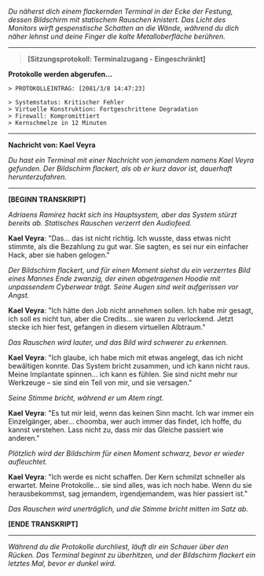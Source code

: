 _Du näherst dich einem flackernden Terminal in der Ecke der Festung, dessen Bildschirm mit statischem Rauschen knistert. Das Licht des Monitors wirft gespenstische Schatten an die Wände, während du dich näher lehnst und deine Finger die kalte Metalloberfläche berühren._

---

> **[Sitzungsprotokoll: Terminalzugang - Eingeschränkt]**

**Protokolle werden abgerufen...**

```
> PROTOKOLLEINTRAG: [2081/3/8 14:47:23]

> Systemstatus: Kritischer Fehler
> Virtuelle Konstruktion: Fortgeschrittene Degradation
> Firewall: Kompromittiert
> Kernschmelze in 12 Minuten

```

---

**Nachricht von: Kael Veyra**

_Du hast ein Terminal mit einer Nachricht von jemandem namens Kael Veyra gefunden. Der Bildschirm flackert, als ob er kurz davor ist, dauerhaft herunterzufahren._

---

**[BEGINN TRANSKRIPT]**

_Adriaens Ramirez hackt sich ins Hauptsystem, aber das System stürzt bereits ab. Statisches Rauschen verzerrt den Audiofeed._

**Kael Veyra**: "Das... das ist nicht richtig. Ich wusste, dass etwas nicht stimmte, als die Bezahlung zu gut war. Sie sagten, es sei nur ein einfacher Hack, aber sie haben gelogen."

_Der Bildschirm flackert, und für einen Moment siehst du ein verzerrtes Bild eines Mannes Ende zwanzig, der einen abgetragenen Hoodie mit unpassendem Cyberwear trägt. Seine Augen sind weit aufgerissen vor Angst._

**Kael Veyra**: "Ich hätte den Job nicht annehmen sollen. Ich habe mir gesagt, ich soll es nicht tun, aber die Credits... sie waren zu verlockend. Jetzt stecke ich hier fest, gefangen in diesem virtuellen Albtraum."

_Das Rauschen wird lauter, und das Bild wird schwerer zu erkennen._

**Kael Veyra**: "Ich glaube, ich habe mich mit etwas angelegt, das ich nicht bewältigen konnte. Das System bricht zusammen, und ich kann nicht raus. Meine Implantate spinnen... ich kann es fühlen. Sie sind nicht mehr nur Werkzeuge – sie sind ein Teil von mir, und sie versagen."

_Seine Stimme bricht, während er um Atem ringt._

**Kael Veyra**: "Es tut mir leid, wenn das keinen Sinn macht. Ich war immer ein Einzelgänger, aber... choomba, wer auch immer das findet, ich hoffe, du kannst verstehen. Lass nicht zu, dass mir das Gleiche passiert wie anderen."

_Plötzlich wird der Bildschirm für einen Moment schwarz, bevor er wieder aufleuchtet._

**Kael Veyra**: "Ich werde es nicht schaffen. Der Kern schmilzt schneller als erwartet. Meine Protokolle... sie sind alles, was ich noch habe. Wenn du sie herausbekommst, sag jemandem, irgendjemandem, was hier passiert ist."

_Das Rauschen wird unerträglich, und die Stimme bricht mitten im Satz ab._

**[ENDE TRANSKRIPT]**

---

_Während du die Protokolle durchliest, läuft dir ein Schauer über den Rücken. Das Terminal beginnt zu überhitzen, und der Bildschirm flackert ein letztes Mal, bevor er dunkel wird._
